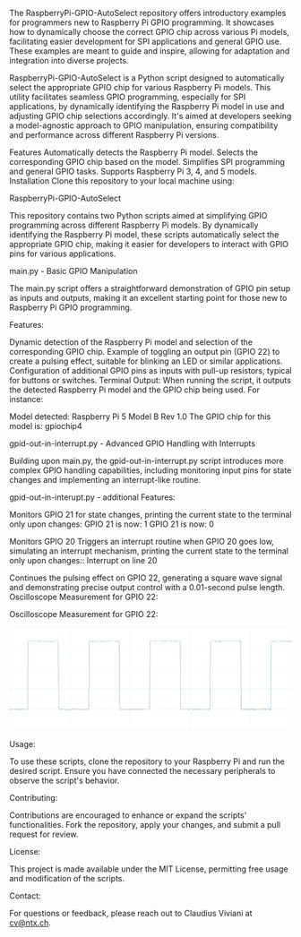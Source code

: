 The RaspberryPi-GPIO-AutoSelect repository offers introductory examples for programmers new to Raspberry Pi GPIO programming. It showcases how to dynamically choose the correct GPIO chip across various Pi models, facilitating easier development for SPI applications and general GPIO use. These examples are meant to guide and inspire, allowing for adaptation and integration into diverse projects.

RaspberryPi-GPIO-AutoSelect is a Python script designed to automatically select the appropriate GPIO chip for various Raspberry Pi models. This utility facilitates seamless GPIO programming, especially for SPI applications, by dynamically identifying the Raspberry Pi model in use and adjusting GPIO chip selections accordingly. It's aimed at developers seeking a model-agnostic approach to GPIO manipulation, ensuring compatibility and performance across different Raspberry Pi versions.

Features
Automatically detects the Raspberry Pi model.
Selects the corresponding GPIO chip based on the model.
Simplifies SPI programming and general GPIO tasks.
Supports Raspberry Pi 3, 4, and 5 models.
Installation
Clone this repository to your local machine using:

RaspberryPi-GPIO-AutoSelect

This repository contains two Python scripts aimed at simplifying GPIO programming across different Raspberry Pi models. By dynamically identifying the Raspberry Pi model, these scripts automatically select the appropriate GPIO chip, making it easier for developers to interact with GPIO pins for various applications.

main.py - Basic GPIO Manipulation

The main.py script offers a straightforward demonstration of GPIO pin setup as inputs and outputs, making it an excellent starting point for those new to Raspberry Pi GPIO programming.

Features:

Dynamic detection of the Raspberry Pi model and selection of the corresponding GPIO chip.
Example of toggling an output pin (GPIO 22) to create a pulsing effect, suitable for blinking an LED or similar applications.
Configuration of additional GPIO pins as inputs with pull-up resistors, typical for buttons or switches.
Terminal Output:
When running the script, it outputs the detected Raspberry Pi model and the GPIO chip being used. For instance:

Model detected: Raspberry Pi 5 Model B Rev 1.0 The GPIO chip for this model is: gpiochip4

gpid-out-in-interrupt.py - Advanced GPIO Handling with Interrupts

Building upon main.py, the gpid-out-in-interrupt.py script introduces more complex GPIO handling capabilities, including monitoring input pins for state changes and implementing an interrupt-like routine.



gpid-out-in-interupt.py - additional Features:

Monitors GPIO 21 for state changes, printing the current state to the terminal only upon changes:
GPIO 21 is now: 1 GPIO 21 is now: 0

Monitors GPIO 20 Triggers an interrupt routine when GPIO 20 goes low, simulating an interrupt mechanism, printing the current state to the terminal only upon changes::
Interrupt on line 20

Continues the pulsing effect on GPIO 22, generating a square wave signal and demonstrating precise output control with a 0.01-second pulse length.
Oscilloscope Measurement for GPIO 22:

Oscilloscope Measurement for GPIO 22:

![Oscilloscope Measurement for GPIO 22](gpio-out.png)




Usage:

To use these scripts, clone the repository to your Raspberry Pi and run the desired script. Ensure you have connected the necessary peripherals to observe the script's behavior.

Contributing:

Contributions are encouraged to enhance or expand the scripts' functionalities. Fork the repository, apply your changes, and submit a pull request for review.

License:

This project is made available under the MIT License, permitting free usage and modification of the scripts.

Contact:

For questions or feedback, please reach out to Claudius Viviani at cv@ntx.ch.



